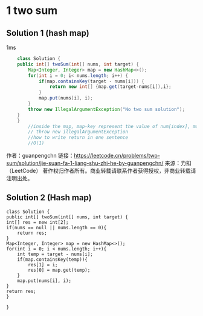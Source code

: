 # 1 two sum
## Solution 1 (hash map) 

1ms
```java
    class Solution {
    public int[] twoSum(int[] nums, int target) {
        Map<Integer, Integer> map = new HashMap<>();
        for(int i = 0; i< nums.length; i++) {
            if(map.containsKey(target - nums[i])) {
                return new int[] {map.get(target-nums[i]),i};
            }
            map.put(nums[i], i);
        }
        throw new IllegalArgumentException("No two sum solution");
    }
    }
        //inside the map, map-key represent the value of num[index], map-value represent the num's index
        // throw new illegalArgumentException
        //how to write return in one sentence
        //O(1)
```
作者：guanpengchn
链接：https://leetcode.cn/problems/two-sum/solution/jie-suan-fa-1-liang-shu-zhi-he-by-guanpengchn/
来源：力扣（LeetCode）
著作权归作者所有。商业转载请联系作者获得授权，非商业转载请注明出处。

    

## Solution 2 (Hash map)

    class Solution {
    public int[] twoSum(int[] nums, int target) {
    int[] res = new int[2];
    if(nums == null || nums.length == 0){
        return res;
    }
    Map<Integer, Integer> map = new HashMap<>();
    for(int i = 0; i < nums.length; i++){
        int temp = target - nums[i];
        if(map.containsKey(temp)){
            res[1] = i;
            res[0] = map.get(temp);
        }
        map.put(nums[i], i);
    }
    return res;
    }

    }



